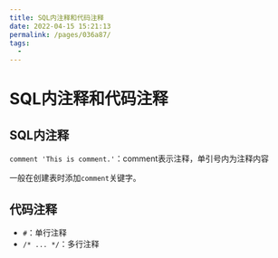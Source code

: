 ```yaml
---
title: SQL内注释和代码注释
date: 2022-04-15 15:21:13
permalink: /pages/036a87/
tags:
  - 
---
```

# SQL内注释和代码注释

## SQL内注释

`comment 'This is comment.'`：comment表示注释，单引号内为注释内容

一般在创建表时添加`comment`关键字。

## 代码注释

- `#`：单行注释
- `/* ... */`：多行注释

